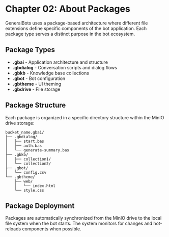 # Chapter 02: About Packages

GeneralBots uses a package-based architecture where different file extensions define specific components of the bot application. Each package type serves a distinct purpose in the bot ecosystem.

## Package Types

- **.gbai** - Application architecture and structure
- **.gbdialog** - Conversation scripts and dialog flows
- **.gbkb** - Knowledge base collections
- **.gbot** - Bot configuration
- **.gbtheme** - UI theming
- **.gbdrive** - File storage

## Package Structure

Each package is organized in a specific directory structure within the MinIO drive storage:

```
bucket_name.gbai/
├── .gbdialog/
│   ├── start.bas
│   ├── auth.bas
│   └── generate-summary.bas
├── .gbkb/
│   ├── collection1/
│   └── collection2/
├── .gbot/
│   └── config.csv
└── .gbtheme/
    ├── web/
    │   └── index.html
    └── style.css
```

## Package Deployment

Packages are automatically synchronized from the MinIO drive to the local file system when the bot starts. The system monitors for changes and hot-reloads components when possible.
